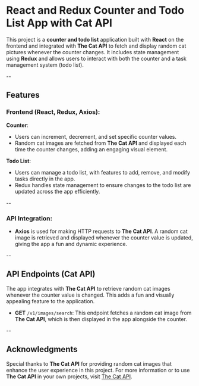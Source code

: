 # React and Redux Counter and Todo List App with Cat API

This project is a **counter and todo list** application built with **React** on the frontend and integrated with **The Cat API** to fetch and display random cat pictures whenever the counter changes. It includes state management using **Redux** and allows users to interact with both the counter and a task management system (todo list).

--

## Features

### Frontend (React, Redux, Axios):

**Counter**:
- Users can increment, decrement, and set specific counter values.
- Random cat images are fetched from **The Cat API** and displayed each time the counter changes, adding an engaging visual element.

**Todo List**:
- Users can manage a todo list, with features to add, remove, and modify tasks directly in the app.
- Redux handles state management to ensure changes to the todo list are updated across the app efficiently.

--

### API Integration:

- **Axios** is used for making HTTP requests to **The Cat API**. A random cat image is retrieved and displayed whenever the counter value is updated, giving the app a fun and dynamic experience.

--

## API Endpoints (Cat API)

The app integrates with **The Cat API** to retrieve random cat images whenever the counter value is changed. This adds a fun and visually appealing feature to the application.

- **GET** `/v1/images/search`: This endpoint fetches a random cat image from **The Cat API**, which is then displayed in the app alongside the counter.

--

## Acknowledgments

Special thanks to **The Cat API** for providing random cat images that enhance the user experience in this project. For more information or to use **The Cat API** in your own projects, visit [The Cat API](https://thecatapi.com/).
